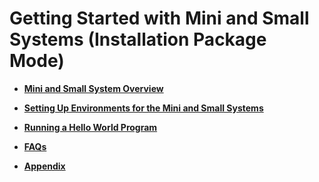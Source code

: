 # Getting Started with Mini and Small Systems (Installation Package Mode)



- **[Mini and Small System Overview](quickstart-lite-overview.md)**

- **[Setting Up Environments for the Mini and Small Systems](quickstart-lite-env-setup.md)**

- **[Running a Hello World Program](quickstart-lite-steps.md)**

- **[FAQs](quickstart-lite-env-setup-faqs.md)**

- **[Appendix](quickstart-lite-appendix.md)**
